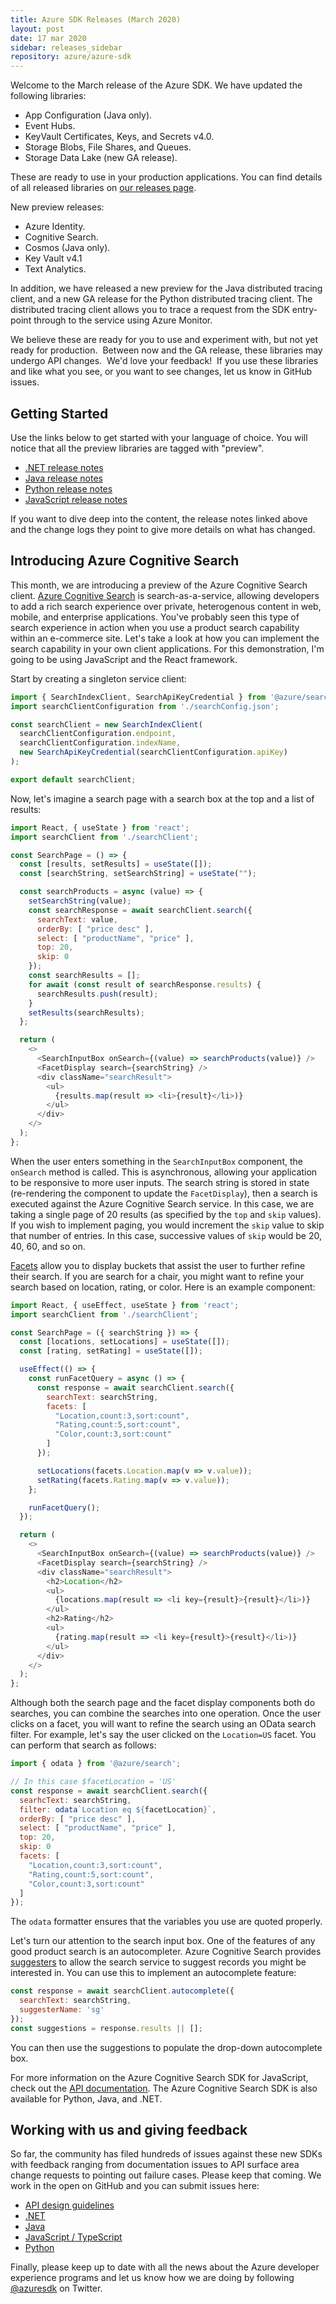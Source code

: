 ```yaml
---
title: Azure SDK Releases (March 2020)
layout: post
date: 17 mar 2020
sidebar: releases_sidebar
repository: azure/azure-sdk
---
```


Welcome to the March release of the Azure SDK.  We have updated the following libraries:

* App Configuration (Java only).
* Event Hubs.
* KeyVault Certificates, Keys, and Secrets v4.0.
* Storage Blobs, File Shares, and Queues.
* Storage Data Lake (new GA release).

These are ready to use in your production applications.  You can find details of all released libraries on [our releases page](https://azure.github.io/azure-sdk/releases/latest/).

New preview releases:

* Azure Identity.
* Cognitive Search.
* Cosmos (Java only).
* Key Vault v4.1
* Text Analytics.

In addition, we have released a new preview for the Java distributed tracing client, and a new GA release for the Python distributed tracing client.  The distributed tracing client allows you to trace a request from the SDK entry-point through to the service using Azure Monitor.

We believe these are ready for you to use and experiment with, but not yet ready for production.  Between now and the GA release, these libraries may undergo API changes.  We'd love your feedback!  If you use these libraries and like what you see, or you want to see changes, let us know in GitHub issues. 

## Getting Started

Use the links below to get started with your language of choice.  You will notice that all the preview libraries are tagged with "preview".

* [.NET release notes]({{site.baseurl}}/releases/2020-02/dotnet.html)
* [Java release notes]({{site.baseurl}}/releases/2020-02/java.html)
* [Python release notes]({{site.baseurl}}/releases/2020-02/python.html)
* [JavaScript release notes]({{site.baseurl}}/releases/2020-02/js.html)

If you want to dive deep into the content, the release notes linked above and the change logs they point to give more details on what has changed.

## Introducing Azure Cognitive Search

This month, we are introducing a preview of the Azure Cognitive Search client.  [Azure Cognitive Search](https://azure.microsoft.com/services/search) is search-as-a-service, allowing developers to add a rich search experience over private, heterogenous content in web, mobile, and enterprise applications.  You've probably seen this type of search experience in action when you use a product search capability within an e-commerce site.  Let's take a look at how you can implement the search capability in your own client applications.  For this demonstration, I'm going to be using JavaScript and the React framework.

Start by creating a singleton service client:

```javascript
import { SearchIndexClient, SearchApiKeyCredential } from '@azure/search';
import searchClientConfiguration from './searchConfig.json';

const searchClient = new SearchIndexClient(
  searchClientConfiguration.endpoint,
  searchClientConfiguration.indexName,
  new SearchApiKeyCredential(searchClientConfiguration.apiKey)
);

export default searchClient;
```

Now, let's imagine a search page with a search box at the top and a list of results:

```javascript
import React, { useState } from 'react';
import searchClient from './searchClient';

const SearchPage = () => {
  const [results, setResults] = useState([]);
  const [searchString, setSearchString] = useState("");

  const searchProducts = async (value) => {
    setSearchString(value);
    const searchResponse = await searchClient.search({
      searchText: value,
      orderBy: [ "price desc" ],
      select: [ "productName", "price" ],
      top: 20,
      skip: 0
    });
    const searchResults = [];
    for await (const result of searchResponse.results) {
      searchResults.push(result);
    }
    setResults(searchResults);
  };

  return (
    <>
      <SearchInputBox onSearch={(value) => searchProducts(value)} />
      <FacetDisplay search={searchString} />
      <div className="searchResult">
        <ul>
          {results.map(result => <li>{result}</li>)}
        </ul>
      </div>
    </>
  );
};
```

When the user enters something in the `SearchInputBox` component, the `onSearch` method is called.  This is asynchronous, allowing your application to be responsive to more user inputs.  The search string is stored in state (re-rendering the component to update the `FacetDisplay`), then a search is executed against the Azure Cognitive Search service.  In this case, we are taking a single page of 20 results (as specified by the `top` and `skip` values).  If you wish to implement paging, you would increment the `skip` value to skip that number of entries.  In this case, successive values of `skip` would be 20, 40, 60, and so on.

[Facets](https://docs.microsoft.com/azure/search/search-filters-facets) allow you to display buckets that assist the user to further refine their search.  If you are search for a chair, you might want to refine your search based on location, rating, or color.  Here is an example component:

```javascript
import React, { useEffect, useState } from 'react';
import searchClient from './searchClient';

const SearchPage = ({ searchString }) => {
  const [locations, setLocations] = useState([]);
  const [rating, setRating] = useState([]);

  useEffect(() => {
    const runFacetQuery = async () => {
      const response = await searchClient.search({
        searchText: searchString,
        facets: [
          "Location,count:3,sort:count",
          "Rating,count:5,sort:count",
          "Color,count:3,sort:count"
        ]
      });

      setLocations(facets.Location.map(v => v.value));
      setRating(facets.Rating.map(v => v.value));
    };

    runFacetQuery();
  });

  return (
    <>
      <SearchInputBox onSearch={(value) => searchProducts(value)} />
      <FacetDisplay search={searchString} />
      <div className="searchResult">
        <h2>Location</h2>
        <ul>
          {locations.map(result => <li key={result}>{result}</li>)}
        </ul>
        <h2>Rating</h2>
        <ul>
          {rating.map(result => <li key={result}>{result}</li>)}
        </ul>
      </div>
    </>
  );
};
```

Although both the search page and the facet display components both do searches, you can combine the searches into one operation.  Once the user clicks on a facet, you will want to refine the search using an OData search filter.  For example, let's say the user clicked on the `Location=US` facet.  You can perform that search as follows:

```javascript
import { odata } from '@azure/search';

// In this case $facetLocation = 'US'
const response = await searchClient.search({
  searhcText: searchString,
  filter: odata`Location eq ${facetLocation}`,
  orderBy: [ "price desc" ],
  select: [ "productName", "price" ],
  top: 20,
  skip: 0
  facets: [
    "Location,count:3,sort:count",
    "Rating,count:5,sort:count",
    "Color,count:3,sort:count"
  ]
});
```

The `odata` formatter ensures that the variables you use are quoted properly.

Let's turn our attention to the search input box.  One of the features of any good product search is an autocompleter.  Azure Cognitive Search provides [suggesters](https://docs.microsoft.com/azure/search/index-add-suggesters) to allow the search service to suggest records you might be interested in.  You can use this to implement an autocomplete feature:

```javascript
const response = await searchClient.autocomplete({
  searchText: searchString,
  suggesterName: 'sg'
});
const suggestions = response.results || [];
```

You can then use the suggestions to populate the drop-down autocomplete box.

For more information on the Azure Cognitive Search SDK for JavaScript, check out the [API documentation](https://azuresdkdocs.blob.core.windows.net/$web/javascript/azure-search/11.0.0-preview.1/index.html).  The Azure Cognitive Search SDK is also available for Python, Java, and .NET.

## Working with us and giving feedback

So far, the community has filed hundreds of issues against these new SDKs with feedback ranging from documentation issues to API surface area change requests to pointing out failure cases.  Please keep that coming.  We work in the open on GitHub and you can submit issues here:

* [API design guidelines](https://github.com/Azure/azure-sdk/)
* [.NET](https://github.com/Azure/azure-sdk-for-net)
* [Java](https://github.com/Azure/azure-sdk-for-java)
* [JavaScript / TypeScript](https://github.com/Azure/azure-sdk-for-js)
* [Python](https://github.com/Azure/azure-sdk-for-python)

Finally, please keep up to date with all the news about the Azure developer experience programs and let us know how we are doing by following [@azuresdk](https://twitter.com/AzureSDK) on Twitter.
